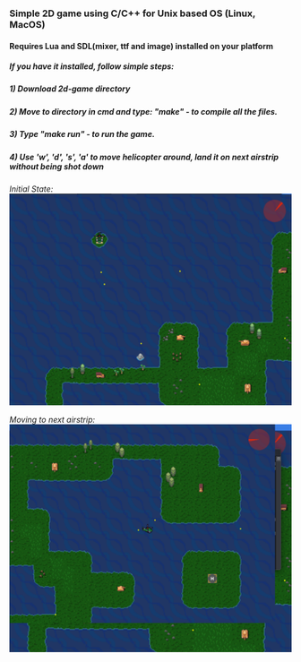 ### Simple 2D game using C/C++ for Unix based OS (Linux, MacOS)
#### Requires Lua and SDL(mixer, ttf and image) installed on your platform
##### If you have it installed, follow simple steps:
##### 1) Download 2d-game directory
##### 2) Move to directory in cmd and type: "make" - to compile all the files.
##### 3) Type "make run" - to run the game.

##### 4) Use 'w', 'd', 's', 'a' to move helicopter around, land it on next airstrip without being shot down
*Initial State:*
![](README/screen.png)

*Moving to next airstrip:*
![](README/moving.png)

